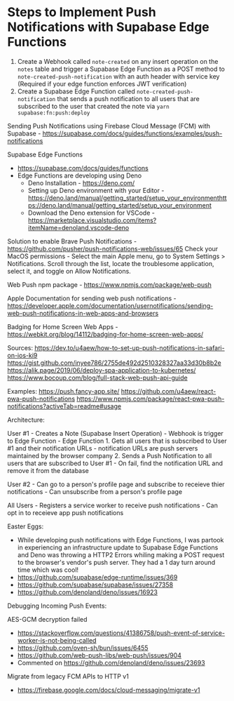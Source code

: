 # Steps to Implement Push Notifications with Supabase Edge Functions
1. Create a Webhook called `note-created` on any insert operation on the `notes` table and trigger a Supabase Edge Function as a POST method to `note-created-push-notification` with an auth header with service key (Required if your edge function enforces JWT verification)
2. Create a Supabase Edge Function called `note-created-push-notification` that sends a push notification to all users that are subscribed to the user that created the note via `yarn supabase:fn:push:deploy`

Sending Push Notifications using Firebase Cloud Message (FCM) with Supabase - https://supabase.com/docs/guides/functions/examples/push-notifications

Supabase Edge Functions
- https://supabase.com/docs/guides/functions
- Edge Functions are developing using Deno
    - Deno Installation - https://deno.com/
    - Setting up Deno environment with your Editor - https://deno.land/manual/getting_started/setup_your_environmenthttps://deno.land/manual/getting_started/setup_your_environment
    - Download the Deno extension for VSCode - https://marketplace.visualstudio.com/items?itemName=denoland.vscode-deno

Solution to enable Brave Push Notifications - https://github.com/pusher/push-notifications-web/issues/65
Check your MacOS permissions - Select the main Apple menu, go to System Settings > Notifications. Scroll through the list, locate the troublesome application, select it, and toggle on Allow Notifications.

Web Push npm package - https://www.npmjs.com/package/web-push

Apple Documentation for sending web push notifications - https://developer.apple.com/documentation/usernotifications/sending-web-push-notifications-in-web-apps-and-browsers

Badging for Home Screen Web Apps - https://webkit.org/blog/14112/badging-for-home-screen-web-apps/

Sources:
https://dev.to/u4aew/how-to-set-up-push-notifications-in-safari-on-ios-ki9
https://gist.github.com/inyee786/2755de492d2510328327aa33d30b8b2e
https://alik.page/2019/06/deploy-spa-application-to-kubernetes/
https://www.bocoup.com/blog/full-stack-web-push-api-guide

Examples:
https://push.fancy-app.site/
https://github.com/u4aew/react-pwa-push-notifications
https://www.npmjs.com/package/react-pwa-push-notifications?activeTab=readme#usage

Architecture:

User #1
    - Creates a Note (Supabase Insert Operation)
    - Webhook is trigger to Edge Function
    - Edge Function
        1. Gets all users that is subscribed to User #1 and their notification URLs
            - notification URLs are push servers maintained by the browser company
        2. Sends a Push Notification to all users that are subscribed to User #1
            - On fail, find the notification URL and remove it from the database

User #2
    - Can go to a person's profile page and subscribe to receieve thier notifications
    - Can unsubscribe from a person's profile page

All Users
    - Registers a service worker to receive push notifications
    - Can opt in to receieve app push notifications

Easter Eggs:
- While developing push notifications with Edge Functions, I was partook in experiencing an infrastructure update to Supabase Edge Functions and Deno was throwing a HTTP2 Errors whiling making a POST request to the browser's vendor's push server. They had a 1 day turn around time which was cool!
- https://github.com/supabase/edge-runtime/issues/369
- https://github.com/supabase/supabase/issues/27358
- https://github.com/denoland/deno/issues/16923

Debugging Incoming Push Events:

AES-GCM decryption failed
- https://stackoverflow.com/questions/41386758/push-event-of-service-worker-is-not-being-called
- https://github.com/oven-sh/bun/issues/6455
- https://github.com/web-push-libs/web-push/issues/904
- Commented on https://github.com/denoland/deno/issues/23693

Migrate from legacy FCM APIs to HTTP v1 
- https://firebase.google.com/docs/cloud-messaging/migrate-v1